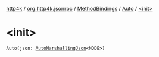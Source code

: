 [http4k](../../../index.md) / [org.http4k.jsonrpc](../../index.md) / [MethodBindings](../index.md) / [Auto](index.md) / [&lt;init&gt;](./-init-.md)

# &lt;init&gt;

`Auto(json: `[`AutoMarshallingJson`](../../../org.http4k.format/-auto-marshalling-json/index.md)`<NODE>)`